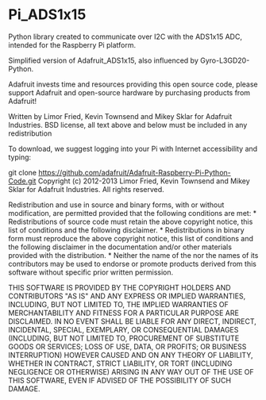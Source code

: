 # Pi_ADS1x15
Python library created to communicate over I2C with the ADS1x15 ADC, intended for the Raspberry Pi platform.

Simplified version of Adafruit_ADS1x15, also influenced by Gyro-L3GD20-Python.

Adafruit invests time and resources providing this open source code, please support Adafruit and open-source hardware by purchasing products from Adafruit!

Written by Limor Fried, Kevin Townsend and Mikey Sklar for Adafruit Industries. BSD license, all text above and below must be included in any redistribution

To download, we suggest logging into your Pi with Internet accessibility and typing:

git clone https://github.com/adafruit/Adafruit-Raspberry-Pi-Python-Code.git
Copyright (c) 2012-2013 Limor Fried, Kevin Townsend and Mikey Sklar for Adafruit Industries. All rights reserved.

Redistribution and use in source and binary forms, with or without modification, are permitted provided that the following conditions are met: * Redistributions of source code must retain the above copyright notice, this list of conditions and the following disclaimer. * Redistributions in binary form must reproduce the above copyright notice, this list of conditions and the following disclaimer in the documentation and/or other materials provided with the distribution. * Neither the name of the nor the names of its contributors may be used to endorse or promote products derived from this software without specific prior written permission.

THIS SOFTWARE IS PROVIDED BY THE COPYRIGHT HOLDERS AND CONTRIBUTORS "AS IS" AND ANY EXPRESS OR IMPLIED WARRANTIES, INCLUDING, BUT NOT LIMITED TO, THE IMPLIED WARRANTIES OF MERCHANTABILITY AND FITNESS FOR A PARTICULAR PURPOSE ARE DISCLAIMED. IN NO EVENT SHALL BE LIABLE FOR ANY DIRECT, INDIRECT, INCIDENTAL, SPECIAL, EXEMPLARY, OR CONSEQUENTIAL DAMAGES (INCLUDING, BUT NOT LIMITED TO, PROCUREMENT OF SUBSTITUTE GOODS OR SERVICES; LOSS OF USE, DATA, OR PROFITS; OR BUSINESS INTERRUPTION) HOWEVER CAUSED AND ON ANY THEORY OF LIABILITY, WHETHER IN CONTRACT, STRICT LIABILITY, OR TORT (INCLUDING NEGLIGENCE OR OTHERWISE) ARISING IN ANY WAY OUT OF THE USE OF THIS SOFTWARE, EVEN IF ADVISED OF THE POSSIBILITY OF SUCH DAMAGE.
